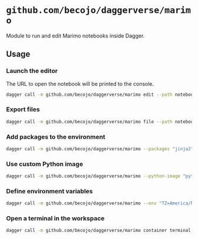 # `github.com/becojo/daggerverse/marimo`

Module to run and edit Marimo notebooks inside Dagger.

## Usage

### Launch the editor

The URL to open the notebook will be printed to the console.

```sh
dagger call -m github.com/becojo/daggerverse/marimo edit --path notebook.py up
```

### Export files

```sh
dagger call -m github.com/becojo/daggerverse/marimo file --path notebook.py export --path output.py
```

### Add packages to the environment

```sh
dagger call -m github.com/becojo/daggerverse/marimo --packages "jinja2","pandas==2.3.1" edit --path notebook.py up
```

### Use custom Python image

```sh
dagger call -m github.com/becojo/daggerverse/marimo --python-image "python:3.13-slim" edit --path notebook.py up
```

### Define environment variables

```sh
dagger call -m github.com/becojo/daggerverse/marimo --env "TZ=America/New_York","VAR=value" edit --path notebook.py up
```

### Open a terminal in the workspace

```sh
dagger call -m github.com/becojo/daggerverse/marimo container terminal
```